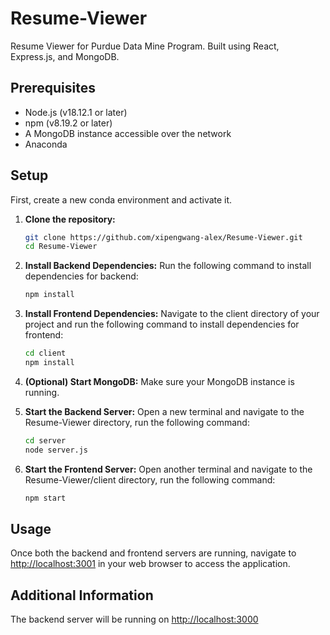 # Resume-Viewer
Resume Viewer for Purdue Data Mine Program. Built using React, Express.js, and MongoDB.

## Prerequisites

- Node.js (v18.12.1 or later)
- npm (v8.19.2 or later)
- A MongoDB instance accessible over the network
- Anaconda 

## Setup

First, create a new conda environment and activate it. 

1. **Clone the repository:**
   ```bash
   git clone https://github.com/xipengwang-alex/Resume-Viewer.git
   cd Resume-Viewer
   ```

2. **Install Backend Dependencies:**
   Run the following command to install dependencies for backend:
   ```bash
   npm install
   ```

3. **Install Frontend Dependencies:**
   Navigate to the client directory of your project and run the following command to install dependencies for frontend:
   ```bash
   cd client
   npm install
   ```

4. **(Optional) Start MongoDB:**
   Make sure your MongoDB instance is running.
   

5. **Start the Backend Server:**
   Open a new terminal and navigate to the Resume-Viewer directory, run the following command:
   ```bash
   cd server
   node server.js
   ```

6. **Start the Frontend Server:**
   Open another terminal and navigate to the Resume-Viewer/client directory, run the following command:
   ```bash
   npm start
   ```

## Usage

Once both the backend and frontend servers are running, navigate to [http://localhost:3001](http://localhost:3001) in your web browser to access the application.

## Additional Information

The backend server will be running on [http://localhost:3000](http://localhost:3000)